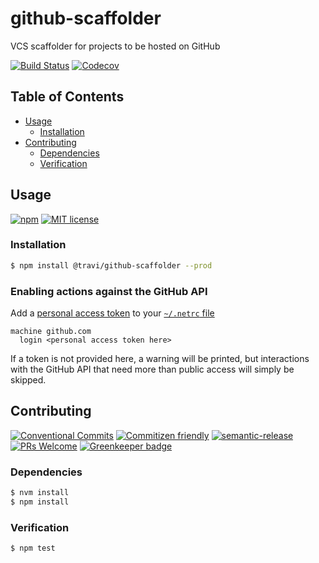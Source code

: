 # github-scaffolder

VCS scaffolder for projects to be hosted on GitHub

<!-- status badges -->

[![Build Status][ci-badge]][ci-link]
[![Codecov][coverage-badge]][coverage-link]

## Table of Contents

* [Usage](#usage)
  * [Installation](#installation)
* [Contributing](#contributing)
  * [Dependencies](#dependencies)
  * [Verification](#verification)

## Usage

<!-- consumer badges -->

[![npm][npm-badge]][npm-link]
[![MIT license][license-badge]][license-link]

### Installation

```sh
$ npm install @travi/github-scaffolder --prod
```

### Enabling actions against the GitHub API

Add a [personal access token](https://help.github.com/en/articles/creating-a-personal-access-token-for-the-command-line)
to your [`~/.netrc` file](https://ec.haxx.se/usingcurl-netrc.html)

```
machine github.com
  login <personal access token here>
```

If a token is not provided here, a warning will be printed, but interactions
with the GitHub API that need more than public access will simply be skipped.

## Contributing

<!-- contribution badges -->

[![Conventional Commits][commit-convention-badge]][commit-convention-link]
[![Commitizen friendly][commitizen-badge]][commitizen-link]
[![semantic-release][semantic-release-badge]][semantic-release-link]
[![PRs Welcome][PRs-badge]][PRs-link]
[![Greenkeeper badge](https://badges.greenkeeper.io/travi/github-scaffolder.svg)](https://greenkeeper.io/)

### Dependencies

```sh
$ nvm install
$ npm install
```

### Verification

```sh
$ npm test
```

[npm-link]: https://www.npmjs.com/package/@travi/github-scaffolder

[npm-badge]: https://img.shields.io/npm/v/@travi/github-scaffolder.svg

[license-link]: LICENSE

[license-badge]: https://img.shields.io/github/license/travi/github-scaffolder.svg

[ci-link]: https://travis-ci.com/travi/github-scaffolder

[ci-badge]: https://img.shields.io/travis/com/travi/github-scaffolder/master.svg

[coverage-link]: https://codecov.io/github/travi/github-scaffolder

[coverage-badge]: https://img.shields.io/codecov/c/github/travi/github-scaffolder.svg

[commit-convention-link]: https://conventionalcommits.org

[commit-convention-badge]: https://img.shields.io/badge/Conventional%20Commits-1.0.0-yellow.svg

[commitizen-link]: http://commitizen.github.io/cz-cli/

[commitizen-badge]: https://img.shields.io/badge/commitizen-friendly-brightgreen.svg

[semantic-release-link]: https://github.com/semantic-release/semantic-release

[semantic-release-badge]: https://img.shields.io/badge/%20%20%F0%9F%93%A6%F0%9F%9A%80-semantic--release-e10079.svg

[PRs-link]: http://makeapullrequest.com

[PRs-badge]: https://img.shields.io/badge/PRs-welcome-brightgreen.svg
